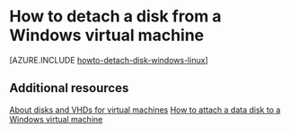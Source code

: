 <properties
	pageTitle="Detach a disk from a Windows VM | Windows Azure"
	description="Learn to detach a disk from a virtual machine in Azure using the classic deployment model."
	services="virtual-machines"
	documentationCenter=""
	authors="cynthn"
	manager="timlt"
	editor=""
	tags="azure-service-management"/>

<tags
	ms.service="virtual-machines"
	ms.date="07/14/2015"
	wacn.date=""/>



# How to detach a disk from a Windows virtual machine

[AZURE.INCLUDE [howto-detach-disk-windows-linux](../includes/howto-detach-disk-windows-linux.md)]
## Additional resources
[About disks and VHDs for virtual machines](/documentation/articles/virtual-machines-disks-vhds)
[How to attach a data disk to a Windows virtual machine](/documentation/articles/storage-windows-attach-disk)
